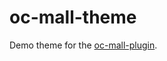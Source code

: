 # oc-mall-theme

Demo theme for the [oc-mall-plugin](https://github.com/OFFLINE-GmbH/oc-mall-plugin).
